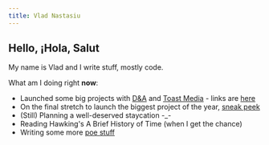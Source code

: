 ```yaml
---
title: Vlad Nastasiu
---
```


## Hello, ¡Hola, Salut

My name is Vlad and I write stuff, mostly code.

What am I doing right **now**:

- Launched some big projects with [D&A](https://danielandandrew.com/) and [Toast Media](https://toastmedia.co.uk/) - links are [here](https://nsu.ro/other-services/)
- On the final stretch to launch the biggest project of the year, [sneak peek](https://acacia.events)
- (Still) Planning a well-deserved staycation -\_-
- Reading Hawking's A Brief History of Time (when I get the chance)
- Writing some more [poe stuff](/poe/)

